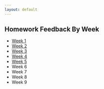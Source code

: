 ```yaml
---
layout: default
---
```


## Homework Feedback By Week

* [Week 1](week1_feedback)
* [Week 2](week2_feedback)
* [Week 3](week3_feedback)
* [Week 4](week4_feedback)
* [Week 5](week5_feedback)
* Week 6
* Week 7
* Week 8
* Week 9
